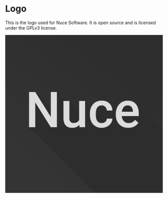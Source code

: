 # Logo
This is the logo used for Nuce Software. It is open source and is licensed under
the GPLv3 license. 

![The logo](https://raw.githubusercontent.com/NuceSoftware/Logo/master/Logo%20v2.png)
